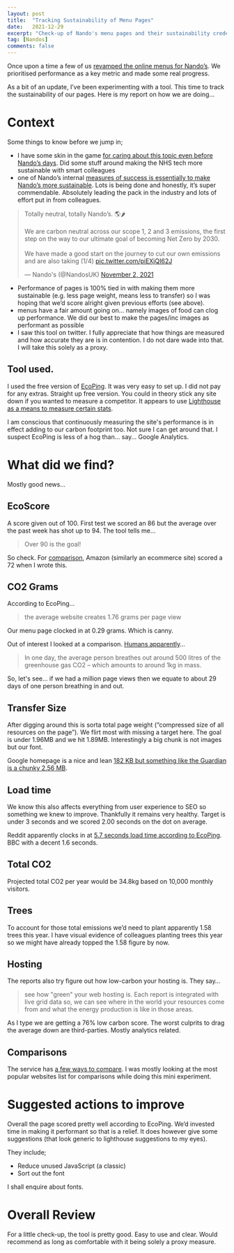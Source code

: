 ```yaml
---
layout: post
title:  "Tracking Sustainability of Menu Pages"
date:   2021-12-29
excerpt: "Check-up of Nando's menu pages and their sustainability credentials"
tag: [Nandos]
comments: false
---
```

Once upon a time a few of us [revamped the online menus for Nando’s](https://medium.com/nandos-product-and-engineering/weve-recently-launched-a-new-menu-available-on-beta-nandos-co-uk-377f2ee762bc). We prioritised performance as a key metric and made some real progress. 

As a bit of an update, I’ve been experimenting with a tool. This time to track the sustainability of our pages. Here is my report on how we are doing…

# Context
Some things to know before we jump in;
- I have some skin in the game [for caring about this topic even before Nando’s days](https://colinpattinson.github.io/tags/#Climate). Did some stuff around making the NHS tech more sustainable with smart colleagues
- one of Nando’s internal [measures of success is essentially to make Nando’s more sustainable](https://www.nandos.co.uk/carbonneutral). Lots is being done and honestly, it’s super commendable. Absolutely leading the pack in the industry and lots of effort put in from colleagues. 

<blockquote class="twitter-tweet"><p lang="en" dir="ltr">Totally neutral, totally Nando’s. 🌎🌶<br><br>We are carbon neutral across our scope 1, 2 and 3 emissions, the first step on the way to our ultimate goal of becoming Net Zero by 2030. <br><br>We have made a good start on the journey to cut our own emissions and are also taking (1/4) <a href="https://t.co/piEXjQI62J">pic.twitter.com/piEXjQI62J</a></p>&mdash; Nando&#39;s (@NandosUK) <a href="https://twitter.com/NandosUK/status/1455531082053558276?ref_src=twsrc%5Etfw">November 2, 2021</a></blockquote> <script async src="https://platform.twitter.com/widgets.js" charset="utf-8"></script>

- Performance of pages is 100% tied in with making them more sustainable (e.g. less page weight, means less to transfer) so I was hoping that we’d score alright given previous efforts (see above).
- menus have a fair amount going on… namely images of food can clog up performance. We did our best to make the pages/inc images as performant as possible
- I saw this tool on twitter. I fully appreciate that how things are measured and how accurate they are is in contention. I do not dare wade into that. I will take this solely as a proxy.

## Tool used.
I used the free version of [EcoPing](https://ecoping.earth/). It was very easy to set up. I did not pay for any extras. Straight up free version. You could in theory stick any site down if you wanted to measure a competitor. It appears to use [Lighthouse as a means to measure certain stats](https://developers.google.com/web/tools/lighthouse). 

I am conscious that continuously measuring the site's performance is in effect adding to our carbon footprint too. Not sure I can get around that. I suspect EcoPing is less of a hog than… say… Google Analytics. 

# What did we find?
Mostly good news…

## EcoScore
A score given out of 100. First test we scored an 86 but the average over the past week has shot up to 94. The tool tells me... 
> Over 90 is the goal! 

So check. For [comparison](https://ecoping.earth/indexes/popular-websites), Amazon (similarly an ecommerce site) scored a 72 when I wrote this.

## CO2 Grams
According to EcoPing…
> the average website creates 1.76 grams per page view

Our menu page clocked in at 0.29 grams. Which is canny.

Out of interest I looked at a comparison. [Humans apparently](https://www.sciencefocus.com/planet-earth/how-much-does-human-breathing-contribute-to-climate-change/)…
> In one day, the average person breathes out around 500 litres of the greenhouse gas CO2 – which amounts to around 1kg in mass. 

So, let's see…  if we had a million page views then we equate to about 29 days of one person breathing in and out.

## Transfer Size
After digging around this is sorta total page weight (“compressed size of all resources on the page”). We flirt most with missing a target here. The goal is under 1.96MB and we hit 1.89MB. Interestingly a big chunk is not images but our font.

Google homepage is a nice and lean [182 KB but something like the Guardian is a chunky 2.56 MB](https://ecoping.earth/indexes/popular-websites). 

##  Load time
We know this also affects everything from user experience to SEO so something we knew to improve. Thankfully it remains very healthy. Target is under 3 seconds and we scored 2.00 seconds on the dot on average.

Reddit apparently clocks in at [5.7 seconds load time according to EcoPing](https://ecoping.earth/indexes/popular-websites). BBC with a decent 1.6 seconds.

## Total CO2
Projected total CO2 per year would be 34.8kg based on 10,000 monthly visitors.

## Trees
To account for those total emissions we’d need to plant apparently 1.58 trees this year. I have visual evidence of colleagues planting trees this year so we might have already topped the 1.58 figure by now.

## Hosting
The reports also try figure out how low-carbon your hosting is. They say…
> see how "green" your web hosting is. Each report is integrated with live grid data so, we can see where in the world your resources come from and what the energy production is like in those areas.

As I type we are getting a 76% low carbon score. The worst culprits to drag the average down are third-parties. Mostly analytics related.

## Comparisons
The service has [a few ways to compare](https://ecoping.earth/indexes). I was mostly looking at the most popular websites list for comparisons while doing this mini experiment.

# Suggested actions to improve
Overall the page scored pretty well according to EcoPing. We’d invested time in making it performant so that is a relief. It does however give some suggestions (that look generic to lighthouse suggestions to my eyes).

They include;
- Reduce unused JavaScript (a classic)
- Sort out the font

 I shall enquire about fonts.

# Overall Review
For a little check-up, the tool is pretty good. Easy to use and clear. Would recommend as long as comfortable with it being solely a proxy measure. 
